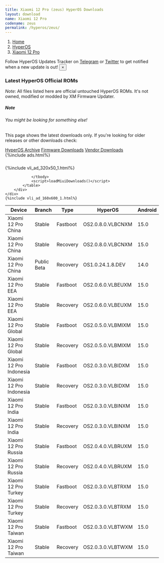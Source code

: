 ```yaml
---
title: Xiaomi 12 Pro (zeus) HyperOS Downloads
layout: download
name: Xiaomi 12 Pro
codename: zeus
permalink: /hyperos/zeus/
---
```

<nav aria-label="breadcrumb">
    <ol class="breadcrumb">
        <li class="breadcrumb-item"><a href="/">Home</a></li>
        <li class="breadcrumb-item"><a href="/hyperos/">HyperOS</a></li>
        <li class="breadcrumb-item active" aria-current="page"><a href="/hyperos/zeus/">Xiaomi 12 Pro</a></li>
    </ol>
</nav>
<div class="alert alert-primary alert-dismissible fade show" role="alert">
    Follow HyperOS Updates Tracker on <a href="https://t.me/MIUIUpdatesTracker" class="alert-link">Telegram</a>
     or <a href="https://twitter.com/MiFwUpdater" class="alert-link">Twitter</a> to get notified when a new update is out!
    <button type="button" class="close" data-dismiss="alert" aria-label="Close">
        <span aria-hidden="true">&times;</span>
    </button>
</div>

### Latest HyperOS Official ROMs
*Note*: All files listed here are official untouched HyperOS ROMs. It's not owned, modified or modded by XM Firmware Updater.
<div class="card">
  <div class="card-body">
    <h5 class="card-title">Note</h5>
    <h6 class="card-subtitle mb-2 text-muted">You might be looking for something else!</h6>
    <p class="card-text">This page shows the latest downloads only.
     If you're looking for older releases or other downloads check:</p>
    <a href="/archive/hyperos/zeus/" class="card-link">HyperOS Archive</a>
    <a href="/firmware/zeus/" class="card-link">Firmware Downloads</a>
    <a href="/vendor/zeus/" class="card-link">Vendor Downloads</a>
  </div>
</div>
{%include ads.html%}
<div class="row justify-content-center">
    <div class="col-10">
        <div class="table-responsive-md" style="margin-top: 25px;">
            {%include vli_ad_320x50_1.html%}
            <table id="miui" class="display dt-responsive nowrap compact table table-striped table-hover table-sm">
                <thead class="thead-dark">
                    <tr>
                        <th data-ref="device">Device</th>
                        <th data-ref="branch">Branch</th>
                        <th data-ref="type">Type</th>
                        <th data-ref="miui">HyperOS</th>
                        <th data-ref="android">Android</th>
                        <th data-ref="size">Size</th>
                        <th data-ref="size">Date</th>
                        <th data-ref="link">Link</th>
                    </tr>
                </thead>
                <tbody>
                <tr><td>Xiaomi 12 Pro China</td><td>Stable</td><td>Fastboot</td><td>OS2.0.8.0.VLBCNXM</td><td>15.0</td><td>7.8 GB</td><td>2025-04-18</td><td><a href="/hyperos/zeus/stable/OS2.0.8.0.VLBCNXM/">Download</a></td></tr>
<tr><td>Xiaomi 12 Pro China</td><td>Stable</td><td>Recovery</td><td>OS2.0.8.0.VLBCNXM</td><td>15.0</td><td>6.1 GB</td><td>2025-04-29</td><td><a href="/hyperos/zeus/stable/OS2.0.8.0.VLBCNXM/">Download</a></td></tr>
<tr><td>Xiaomi 12 Pro China</td><td>Public Beta</td><td>Recovery</td><td>OS1.0.24.1.8.DEV</td><td>14.0</td><td>5.7 GB</td><td>2024-01-12</td><td><a href="/hyperos/zeus/public beta/OS1.0.24.1.8.DEV/">Download</a></td></tr>
<tr><td>Xiaomi 12 Pro EEA</td><td>Stable</td><td>Fastboot</td><td>OS2.0.6.0.VLBEUXM</td><td>15.0</td><td>6.7 GB</td><td>2025-04-18</td><td><a href="/hyperos/zeus/stable/OS2.0.6.0.VLBEUXM/">Download</a></td></tr>
<tr><td>Xiaomi 12 Pro EEA</td><td>Stable</td><td>Recovery</td><td>OS2.0.6.0.VLBEUXM</td><td>15.0</td><td>5.6 GB</td><td>2025-04-29</td><td><a href="/hyperos/zeus/stable/OS2.0.6.0.VLBEUXM/">Download</a></td></tr>
<tr><td>Xiaomi 12 Pro Global</td><td>Stable</td><td>Fastboot</td><td>OS2.0.5.0.VLBMIXM</td><td>15.0</td><td>6.7 GB</td><td>2025-04-18</td><td><a href="/hyperos/zeus/stable/OS2.0.5.0.VLBMIXM/">Download</a></td></tr>
<tr><td>Xiaomi 12 Pro Global</td><td>Stable</td><td>Recovery</td><td>OS2.0.5.0.VLBMIXM</td><td>15.0</td><td>5.5 GB</td><td>2025-04-30</td><td><a href="/hyperos/zeus/stable/OS2.0.5.0.VLBMIXM/">Download</a></td></tr>
<tr><td>Xiaomi 12 Pro Indonesia</td><td>Stable</td><td>Fastboot</td><td>OS2.0.3.0.VLBIDXM</td><td>15.0</td><td>6.6 GB</td><td>2025-04-25</td><td><a href="/hyperos/zeus/stable/OS2.0.3.0.VLBIDXM/">Download</a></td></tr>
<tr><td>Xiaomi 12 Pro Indonesia</td><td>Stable</td><td>Recovery</td><td>OS2.0.3.0.VLBIDXM</td><td>15.0</td><td>5.4 GB</td><td>2025-05-07</td><td><a href="/hyperos/zeus/stable/OS2.0.3.0.VLBIDXM/">Download</a></td></tr>
<tr><td>Xiaomi 12 Pro India</td><td>Stable</td><td>Fastboot</td><td>OS2.0.3.0.VLBINXM</td><td>15.0</td><td>6.0 GB</td><td>2025-04-25</td><td><a href="/hyperos/zeus/stable/OS2.0.3.0.VLBINXM/">Download</a></td></tr>
<tr><td>Xiaomi 12 Pro India</td><td>Stable</td><td>Recovery</td><td>OS2.0.3.0.VLBINXM</td><td>15.0</td><td>5.4 GB</td><td>2025-05-07</td><td><a href="/hyperos/zeus/stable/OS2.0.3.0.VLBINXM/">Download</a></td></tr>
<tr><td>Xiaomi 12 Pro Russia</td><td>Stable</td><td>Fastboot</td><td>OS2.0.4.0.VLBRUXM</td><td>15.0</td><td>6.4 GB</td><td>2025-04-25</td><td><a href="/hyperos/zeus/stable/OS2.0.4.0.VLBRUXM/">Download</a></td></tr>
<tr><td>Xiaomi 12 Pro Russia</td><td>Stable</td><td>Recovery</td><td>OS2.0.4.0.VLBRUXM</td><td>15.0</td><td>5.5 GB</td><td>2025-05-07</td><td><a href="/hyperos/zeus/stable/OS2.0.4.0.VLBRUXM/">Download</a></td></tr>
<tr><td>Xiaomi 12 Pro Turkey</td><td>Stable</td><td>Fastboot</td><td>OS2.0.3.0.VLBTRXM</td><td>15.0</td><td>6.3 GB</td><td>2025-04-25</td><td><a href="/hyperos/zeus/stable/OS2.0.3.0.VLBTRXM/">Download</a></td></tr>
<tr><td>Xiaomi 12 Pro Turkey</td><td>Stable</td><td>Recovery</td><td>OS2.0.3.0.VLBTRXM</td><td>15.0</td><td>5.5 GB</td><td>2025-05-07</td><td><a href="/hyperos/zeus/stable/OS2.0.3.0.VLBTRXM/">Download</a></td></tr>
<tr><td>Xiaomi 12 Pro Taiwan</td><td>Stable</td><td>Fastboot</td><td>OS2.0.3.0.VLBTWXM</td><td>15.0</td><td>6.1 GB</td><td>2025-04-25</td><td><a href="/hyperos/zeus/stable/OS2.0.3.0.VLBTWXM/">Download</a></td></tr>
<tr><td>Xiaomi 12 Pro Taiwan</td><td>Stable</td><td>Recovery</td><td>OS2.0.3.0.VLBTWXM</td><td>15.0</td><td>5.3 GB</td><td>2025-05-07</td><td><a href="/hyperos/zeus/stable/OS2.0.3.0.VLBTWXM/">Download</a></td></tr>

                </tbody>
                <script>loadMiuiDownloads()</script>
            </table>
        </div>
    </div>
    {%include vli_ad_160x600_1.html%}
</div>
